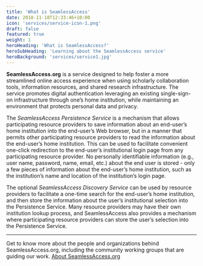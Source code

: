 ```yaml
---
title: 'What is SeamlessAccess'
date: 2018-11-18T12:33:46+10:00
icon: 'services/service-icon-1.png'
draft: false
featured: true
weight: 1
heroHeading: 'What is SeamlessAccess?'
heroSubHeading: 'Learning about the SeamlessAccess service'
heroBackground: 'services/service1.jpg'
---
```


**SeamlessAccess.org** is a service designed to help foster a more streamlined online access experience when using scholarly collaboration tools, information resources, and shared research infrastructure. The service promotes digital authentication leveraging an existing single-sign-on infrastructure through one’s home institution, while maintaining an environment that protects personal data and privacy.

The _SeamlessAccess Persistence Service_ is a mechanism that allows participating resource providers to save information about an end-user’s home institution into the end-user’s Web browser, but in a manner that permits other participating resource providers to read the information about the end-user’s home institution.  This can be used to facilitate convenient one-click redirection to the end-user’s institutional login page from any participating resource provider.  No personally identifiable information (e.g., user name, password, name, email, etc.) about the end user is stored - only a few pieces of information about the end-user’s home institution, such as the institution’s name and location of the institution’s login page.

The optional _SeamlessAccess Discovery Service_ can be used by resource providers to facilitate a one-time search for the end-user’s home institution, and then store the information about the user’s institutional selection into the Persistence Service.  Many resource providers may have their own institution lookup process, and SeamlessAccess also provides a mechanism where participating resource providers can store the user’s selection into the Persistence Service.

---

Get to know more about the people and organizations behind SeamlessAccess.org, including the community working groups that are guiding our work. [About SeamlessAccess.org](../../about)
